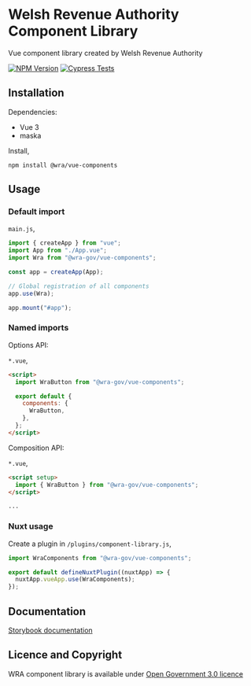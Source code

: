 # Welsh Revenue Authority Component Library

Vue component library created by Welsh Revenue Authority

[![NPM Version](https://img.shields.io/npm/v/%40wra-gov%2Fvue-components)](https://www.npmjs.com/package/@wra-gov/vue-components)
[![Cypress Tests](https://github.com/welsh-revenue-authority/component-library/actions/workflows/cypress-tests.yml/badge.svg?branch=main)](https://github.com/welsh-revenue-authority/component-library/actions/workflows/cypress-tests.yml)

## Installation

Dependencies:

- Vue 3
- maska

Install,

`npm install @wra/vue-components`

## Usage

### Default import

`main.js`,

```js
import { createApp } from "vue";
import App from "./App.vue";
import Wra from "@wra-gov/vue-components";

const app = createApp(App);

// Global registration of all components
app.use(Wra);

app.mount("#app");
```

### Named imports

Options API:

`*.vue`,

```html
<script>
  import WraButton from "@wra-gov/vue-components";

  export default {
    components: {
      WraButton,
    },
  };
</script>
```

Composition API:

`*.vue`,

```html
<script setup>
  import { WraButton } from "@wra-gov/vue-components";
</script>

...
```

### Nuxt usage

Create a plugin in `/plugins/component-library.js`,

```js
import WraComponents from "@wra-gov/vue-components";

export default defineNuxtPlugin((nuxtApp) => {
  nuxtApp.vueApp.use(WraComponents);
});
```

## Documentation

[Storybook documentation](https://welsh-revenue-authority.github.io/component-library)

## Licence and Copyright

WRA component library is available under [Open Government 3.0 licence](https://www.nationalarchives.gov.uk/doc/open-government-licence/version/3/)
